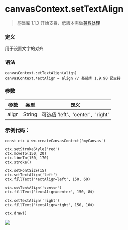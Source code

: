 <!-- https://developers.weixin.qq.com/miniprogram/dev/api/canvas/set-text-align.html -->

canvasContext.setTextAlign
==========================

> 基础库 1.1.0 开始支持，低版本需做[兼容处理](https://developers.weixin.qq.com/miniprogram/dev/framework/compatibility.html)

### 定义

用于设置文字的对齐

### 语法

    canvasContext.setTextAlign(align)
    canvasContext.textAlign = align // 基础库 1.9.90 起支持
    

### 参数

  参数    |  类型     |  定义                          
----------|-----------|--------------------------------
  align   |  String   |可选值 'left'、'center'、'right'

### 示例代码：

    const ctx = wx.createCanvasContext('myCanvas')
    
    ctx.setStrokeStyle('red')
    ctx.moveTo(150, 20)
    ctx.lineTo(150, 170)
    ctx.stroke()
    
    ctx.setFontSize(15)
    ctx.setTextAlign('left')
    ctx.fillText('textAlign=left', 150, 60)
    
    ctx.setTextAlign('center')
    ctx.fillText('textAlign=center', 150, 80)
    
    ctx.setTextAlign('right')
    ctx.fillText('textAlign=right', 150, 100)
    
    ctx.draw()
    

![](https://mp.weixin.qq.com/debug/wxadoc/dev/image/canvas/set-text-align.png)
